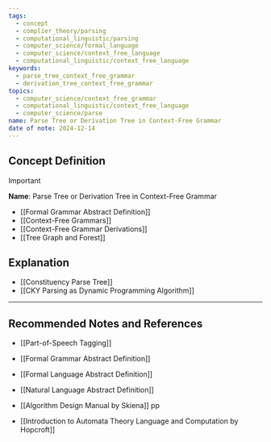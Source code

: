 ```yaml
---
tags:
  - concept
  - complier_theory/parsing
  - computational_linguistic/parsing
  - computer_science/formal_language
  - computer_science/context_free_language
  - computational_linguistic/context_free_language
keywords:
  - parse_tree_context_free_grammar
  - derivation_tree_context_free_grammar
topics:
  - computer_science/context_free_grammar
  - computational_linguistic/context_free_language
  - computer_science/parse
name: Parse Tree or Derivation Tree in Context-Free Grammar
date of note: 2024-12-14
---
```


## Concept Definition

>[!important]
>**Name**: Parse Tree or Derivation Tree in Context-Free Grammar




- [[Formal Grammar Abstract Definition]]
- [[Context-Free Grammars]]
- [[Context-Free Grammar Derivations]]
- [[Tree Graph and Forest]]


## Explanation

- [[Constituency Parse Tree]]
- [[CKY Parsing as Dynamic Programming Algorithm]]



-----------
##  Recommended Notes and References

- [[Part-of-Speech Tagging]]
- [[Formal Grammar Abstract Definition]]
- [[Formal Language Abstract Definition]]
- [[Natural Language Abstract Definition]]

- [[Algorithm Design Manual by Skiena]] pp 
- [[Introduction to Automata Theory Language and Computation by Hopcroft]]
